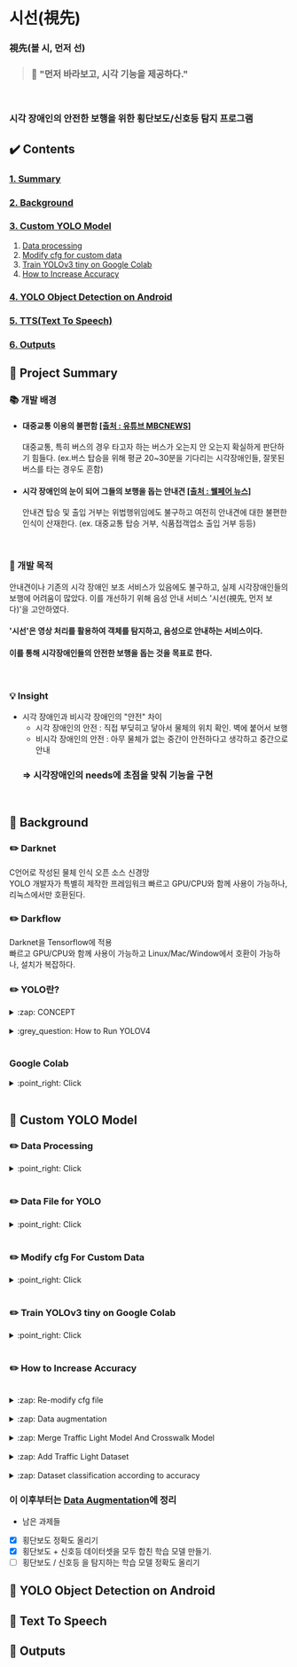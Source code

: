 


# 시선(視先)

###  視先(볼 시, 먼저 선) 
> ### :loudspeaker: "먼저 바라보고, 시각 기능을 제공하다."
<br>

### 시각 장애인의 안전한 보행을 위한 횡단보도/신호등 탐지 프로그램

## :heavy_check_mark: Contents
###  [1. Summary](#pushpin-project-summary)
### [2. Background](#pushpin-background)
### [3. Custom YOLO Model](#pushpin-custom-yolo-model)
1. [Data processing](#pencil2-data-processing)
2. [Modify cfg for custom data](#pencil2-modify-cfg-for-custom-data)
3. [Train YOLOv3 tiny on Google Colab](#pencil2-train-yolov3-tiny-on-google-colab)
4. [How to Increase Accuracy](#pencil2-how-to-increase-accuracy)
### [4. YOLO Object Detection on Android](#pushpin-yolo-object-detection-on-android)
### [5. TTS(Text To Speech)](#pushpin-text-to-speech)
### [6. Outputs](#pushpin-outputs)

## :pushpin: Project Summary

### :books: 개발 배경
- #### 대중교통 이용의 불편함 [[출처 : 유튜브 MBCNEWS]](https://youtu.be/saoX-lR-iJ0)
	대중교통, 특히 버스의 경우 타고자 하는 버스가 오는지 안 오는지 확실하게 판단하기 힘들다.
	(ex.버스 탑승을 위해 평균 20~30분을 기다리는 시각장애인들, 잘못된 버스를 타는 경우도 흔함)

- #### 시각 장애인의 눈이 되어 그들의 보행을 돕는 안내견 [[출처 : 웰페어 뉴스]](https://www.welfarenews.net/news/articleView.html?idxno=71314)
	안내견 탑승 및 출입 거부는 위법행위임에도 불구하고 여전히 안내견에 대한 불편한 인식이 산재한다.
	(ex. 대중교통 탑승 거부, 식품접객업소 출입 거부 등등)
<br>

### :pencil: 개발 목적
안내견이나 기존의 시각 장애인 보조 서비스가 있음에도 불구하고, 실제 시각장애인들의 보행에 어려움이 많았다. 이를 개선하기 위해 음성 안내 서비스 '시선(視先, 먼저 보다)'을 고안하였다.
#### **'시선'은 영상 처리를 활용하여 객체를 탐지하고, 음성으로 안내하는 서비스이다.**
#### 이를 통해 시각장애인들의 안전한 보행을 돕는 것을 목표로 한다.
<br>

### :bulb: Insight 
- 시각 장애인과 비시각 장애인의 "안전" 차이
	- 시각 장애인의 안전  : 직접 부딪히고 닿아서 물체의 위치 확인. 벽에 붙어서 보행
	- 비시각 장애인의 안전 : 아무 물체가 없는 중간이 안전하다고 생각하고 중간으로 안내
	### ⇒ **시각장애인의 needs에 초점을 맞춰 기능을 구현**
<br>

## :pushpin: Background

### :pencil2: Darknet

C언어로 작성된 물체 인식 오픈 소스 신경망<br>
YOLO 개발자가 특별히 제작한 프레임워크
빠르고  GPU/CPU와 함께 사용이 가능하나, 리눅스에서만 호환된다.

### :pencil2: Darkflow

Darknet을 Tensorflow에 적용<br>
빠르고 GPU/CPU와 함께 사용이 가능하고 Linux/Mac/Window에서 호환이 가능하나,
설치가 복잡하다.

### :pencil2: YOLO란?
<details>
<summary> :zap: CONCEPT</summary>
<br>

### **"darknet을 통해 학습된 신경망"**  
이전 탐지 시스템은 classifier나 localizer를 사용해 탐지를 수행한다.<br>
하지만 YOLO는 하나의 신경망을 전체 이미지에 적용한다.<br>
이 신경망은 이미지를 영역으로 분할하고 각 영역의 Bounding Box와 확률을 예측한다.<br>
이런 Bounding Box는 예측된 확률에 의해 가중치가 적용된다.<br>

</div>
</details>
<br>

<details>
<summary> :grey_question: How to Run YOLOV4 </summary>
<br> 

## :fire: Run YOLOv4

1) dark net의 weight ⇒ yolov4.weights 으로 변환하는 과정.    

	```
	# Convert darknet weights to tensorflow
	## yolov4  버전
	python save_model.py --weights ./data/yolov4.weights --output ./checkpoints/yolov4-416 --input_size 416 --model yolov4 

	## yolov4-tiny 버전
	python save_model.py --weights ./data/yolov4-tiny.weights --output ./checkpoints/yolov4-tiny-416 --input_size 416 --model yolov4 --tiny
	```
2) object detection이 잘 되는 지 확인하기	  
	```
	# Run demo tensorflow
	python detect.py --weights ./checkpoints/yolov4-416 --size 416 --model yolov4 --image ./data/kite.jpg

	python detect.py --weights ./checkpoints/yolov4-tiny-416 --size 416 --model yolov4 --image ./data/kite.jpg --tiny
	```
3) 결과  
   <image src="https://github.com/kairess/tensorflow-yolov4-tflite/raw/master/result.png" width="90%">
  
   <image src="https://user-images.githubusercontent.com/34594339/89185473-3f998f00-d5d5-11ea-99f7-45c37f85e8f0.png" width="90%">  
  
	 #### ⇒ yolov4 weight (위) / yolo4-tiny (아래)  
	 #### 속도는 tiny가 훨씬 빠르다.  

#### :x:  YOLOV4를 이용해 커스텀 데이터 셋을 만들려고 하였으나, YOLOV3를 이용한 정확도가 훨씬 높아 YOLOV3-tiny를 사용하기로 함.

 <br>
</div>
</details>
<br>


### Google Colab

<details>
<summary> :point_right: Click </summary>
<br>

#### yolo를 노트북에서도 사용하기 위해서는 **GPU를 사용해야 한다.**   
#### 이를 위해서 Google에서 지원하는 Colab을 이용해 yolo를 구동시킬 수 있다.  

<br>

#### Colab을 세션을 12시간만 유지시켜주기 때문에 저장이 불가하다. <br>
#### ⇒  구글 드라이브에 데이터를 저장해 놓고 마운트 해서 쓸 수 있다

<br>

#### :bulb: Colab 런타임 장시간 세션 유지하기
    function ClickConnect() { // 백엔드를 할당하지 못했습니다. // GPU이(가) 있는 백엔드를 사용할 수 없습니다. 가속기가 없는 런타임을 사용하시겠습니까? // 취소 버튼을 찾아서 클릭 var buttons = document.querySelectorAll("colab-dialog.yes-no-dialog paper-button#cancel"); buttons.forEach(function(btn) { btn.click(); }); console.log("1분마다 자동 재연결"); document.querySelector("#top-toolbar > colab-connect-button").click(); } setInterval(ClickConnect,1000*60);  

F12를 눌러 자바 스크립트 창에 입력해주면 된다.<br>
  

#### :bulb: 주피터 노트북이 명령 프롬트에서 입력한  것처럼  처리하는 명령어  
   - `` !`` :  쉘이 끝나면 유지 되지 않음
   - ``%`` : 쉘이 끝난 후에도 계속 유지
	   
#### <실행 화면>

<image src="https://user-images.githubusercontent.com/34594339/89725910-db9d1d80-da4f-11ea-88bf-8ab79c47a555.png" width="80%">  

</div>
</details>
<br>

## :pushpin: Custom YOLO Model

### :pencil2: Data Processing
<details>
<summary>  :point_right: Click </summary>

### :mag_right: 신호등 데이터셋  : [[AI Hub]](http://www.aihub.or.kr/aidata/136)
  신호등이 있는 사진과 Bounding Box가 되어있는 xml파일을 받았으나, 
:warning: **보행등과 차량등이 분류가 되어있지 않다**:warning:  는 문제점이 발생하였다. 

### :bulb: 해결방안  
  1) 우선적으로 데이터 셋에 신호등이 다 있는 것도 아니기 때문에 1차적으로 신호등을 찾아준다.  
  ⇒ 신호등 label을 갖는 사진을 분류한다는 의미  
  
  2) label을 확인함과 동시에 신호등 사진을 띄운다. 그 사진속에 있는 신호등이 보행등이라면 저장, 차량등이라면 저장하지 않고 넘어간다.  
  
  3) 사진을 저장하는 경우에 label 데이터는 가공이 필요하다.  
  현재 AI hub에서 제공되는 Bounding Box  좌표 ⇒ (좌상단 x, 좌상단 y, 우하단 x, 우하단 y좌표)  

### :point_right: [Explore Labeling folder](https://github.com/bosl95/Seesun/tree/master/Labeling)

</div>
</details>
<br>

### :pencil2: Data File for YOLO
<details>
<summary>  :point_right: Click </summary>

#### :page_with_curl: ```obj.data``` : 학습을 위한 내용이 담긴 파일  
   - classes 개수  
   - train.txt와 valid.txt의 경로  
   - obj.names의 경로  
   - weight을 저장할 폴더의 경로  
####  :page_with_curl: ``obj.cfg`` : 모델 구조 및 train과 관련된 설정이 들어있는 파일  
   - batch 및  subdivisions 사이즈(Cuda memory 관련), width 및 height 사이즈  
   - learning late, burn_in, max_batches,  policy, steps, scales 설정  
   - filter : (4+1+class수) * 3  
   - classes  
   - anchors 및 mask 설정  
#### :page_with_curl: ``weight``  : 미리 트레이닝된 모델 또는 darknet53.conv.74 등의 가중치 파일
#### :page_with_curl: ``obj.names`` : annotation에 포함되어있는 라벨링 이름 목록. 검출하고자 하는 목록  
#### :page_with_curl: ``train.txt`` : 학습시킬 이미지들의 경로들이 담긴 리스트  
#### :page_with_curl: ``valid.txt`` : 학습 시 validation 할 이미지들의 경로들이 담긴 리스트  
 
</div>
</details>
<br>

### :pencil2: Modify cfg For Custom Data
<details>
<summary>  :point_right: Click </summary>
<br>

#### :zap: cfg 설정  
   
   <image src="https://user-images.githubusercontent.com/34594339/89791590-7b48d180-db5e-11ea-9c98-5e67e557fc33.png" width="100%"><br>

<br>
:small_blue_diamond: max_batches = number of classes * 2000 <br>
:small_blue_diamond: steps = max_batches의 80%, max_batches의 90%<br>
<br>
  
#### :zap: anchor 계산  
   
   <image src="https://user-images.githubusercontent.com/34594339/89791801-b9de8c00-db5e-11ea-9e7a-b9e63bdbe049.png" width="100%">
   

### :information_source: Source
<details>
<summary>  :point_right: How To set cfg File </summary>
<br>

:fire: [https://murra.tistory.com/115](https://murra.tistory.com/115)<br>
:round_pushpin: [https://keyog.tistory.com/22](https://keyog.tistory.com/22)  <br>
:round_pushpin: [https://eehoeskrap.tistory.com/370](https://eehoeskrap.tistory.com/370)<br>
:round_pushpin: [https://codingzzangmimi.tistory.com/76](https://codingzzangmimi.tistory.com/76) <br>
:round_pushpin: [https://go-programming.tistory.com/160](https://go-programming.tistory.com/160)<br>
 :round_pushpin: [https://github.com/AlexeyAB/darknet#how-to-train-to-detect-your-custom-objects](https://github.com/AlexeyAB/darknet#how-to-train-to-detect-your-custom-objects)  

</div>
</details>
<br>

</div>
</details>
<br>

### :pencil2: Train YOLOv3 tiny on Google Colab

<details>
<summary>  :point_right: Click </summary>
<br>

###  :fire: train custom data

	!./darknet detector train custom/custom.data custom/custom_yolov4-tiny.cfg custom/yolov4-tiny.conv.29 -dont_show 

- 원래 map과 loss에 대한 그래프가 나오는데 코랩의 리눅스 상에서는 볼 수 없는 듯하다.<br>
  에러가 나기 때문에 dont_show를 추가해 보지 않는 것으로 처리해준다. <br>
   
#### :page_with_curl: yolov3-tiny.conv.15 : pre-train된 weight<br>
 [Fine-Tuning](https://eehoeskrap.tistory.com/186)을 하고 싶을 떄 마지막 레이어를 삭제하고 모델 파일과 가중치 파일을 이용하여 darknet53.conv.74 처럼 가중치 파일을 생성 할 수도 있다.
  
  
	./darknet partial cfg / yolov3-tiny.cfg yolov3-tiny.weights yolov3-tiny.conv.15 15

###  :fire: detect custom model

	!./darknet detector test custom/custom.data custom/custom_yolov4-tiny.cfg custom_yolov4-tiny_last.weights -thresh 0.25 -dont_show -ext_output < custom/train.txt > result.txt  

:x: tarin.txt에 있는 이미지의 경로를 읽어오지 못한다는 에러 발생<br>

#### ⇒ 경로가 제대로 설정 되어 있음에도 에러가 발생한다면,<br>
#### 1. 절대 경로로 재설정
#### 2. 리눅스상에서 읽을 수 있는 포맷으로 변환 ( module : dos2unix )

	!apt-get install dos2unix   
	!dos2unix custom/train.txt  # to linux format

</div>
</details>
<br>  

### :pencil2: How to Increase Accuracy

<br>
<details>
<summary> :zap: Re-modify cfg file </summary>

#### :black_nib: width랑 height가 클수록 정확도는 올라간다.
<br>

#### :black_nib: batch_nomalize는 1로 설정되어있는데, 이 말은 안 쓰겠다는 소리
#### 	 값을 높여서 정확도를 높이려고 했으나 정확도가 올라가진 않음
<br>

#### :black_nib:  subdivisions은 8인 경우 실행되지 않았다. 16으로 설정한 경우에만 실행
<br>

#### :black_nib:  cfg 값을 변경해줄때마다 anchor 값 또한 변경되었다. ⇒  재설정 필요.
<br>

#### :black_nib: YOLOv4 사용

</div>
</details>
<br>

<details>
<summary> :zap: Data augmentation </summary>
<br>

<details>
<summary> :zap:  step 1</summary>
<br>

#### :black_nib:  Hub에서 받은 데이터 셋 중 신호등이 정면에서 보이는 경우 (시각 장애인이 횡단보도 정면에 서있는 경우 신호등을 인식해야한다고 생각) 라벨링을 하였다. (약 900장)
#### 이때 횡단보도 길이가 먼 경우를 고려하여 멀리 있는 신호등도 라벨링을 해주었다.
#### ⇒ YOLOv4를 사용하여 정확도가 30% 정도로 현저히 떨어지는 인식률이 나타났다.

</div>
</details>
<br>

<details>
<summary> :zap:  step 2</summary>
<br>

#### :black_nib:  낮은 인식률이 1차 시도에서 했던 데이터셋의 라벨링이 잘못 되었다고 판단<br>
#### 좀 더 잘 정제된 횡단보도 데이터 셋을 학습시키면서 원인을 찾고자하였다. 
하지만 횡단보도 데이터셋을 이용해 yoloV4를 이용한 학습이 여전히 낮은 인식률을 보여줬다.
또한 cfg 설정을 바꿔보는 방법으로 학습을 시켜보았지만 별 소용이 없어, YOLOv3-tiny를 사용해보았다.
⇒ 이때 yolov4가 원인임을 발견.
#### :black_nib: yolov4 대신 **yolov3-tiny**를 이용하여 학습 시키니 정확도가 훨씬 높게 나타났다.
#### (accuracy 30%  ==> 60% 이상으로 올라갔다.)

<image src="https://user-images.githubusercontent.com/34594339/90633401-f138f100-e260-11ea-8d70-d78506eb1e76.png" width="90%">
	
</div>
</details>
<br>

<details>
<summary> :zap:  step 3</summary>
<br>

#### 횡단보도가 yolov3-tiny를 이용하여 60% 이상의 인식률을 보였고, 
#### :black_nib: 신호등 데이터셋 또한 다시 라벨링하여 가까운 위치에 있는 신호등 데이터셋만 라벨링을 다시 하였다.
	
#### :black_nib: 새로 정제한 신호등 데이터 셋과 YoloV3-tiny를 이용하여 학습 시도
	
<image src="https://user-images.githubusercontent.com/34594339/90770202-61f90f80-e32c-11ea-9086-43e0d3269b24.png" width="90%">

#### :black_nib:  500 여장 정도의  이미지로 50%의 인식률을 보여줬다.

#### :black_nib: 훈련된 위의 weight를 1차 시도의 데이터 셋까지 추가하여 학습 시도
####  ⇒ 48%로  정확도가 떨어졌다. 멀리 있는 신호등 사진의 데이터 셋은 오히려 인식의 정확도를 낮추는 것 같다.

</div>
</details>
<br>

<details>
<summary> :zap:  step 4</summary>
<br>

#### :black_nib: 정확도를 더 올리기 위해  width, height를 608로 설정.
#### :black_nib: anchor도 재정의하여 실행하였으나 
	
<image src="https://user-images.githubusercontent.com/34594339/91044260-f676b100-e64f-11ea-81f7-50fc95d95e30.png" width="80%">

#### :black_nib: 메모리 초과가 발생했다. <br>
#### ⇒ batch의 크기를 조금 줄여주고, subdivision의 크기를 키워주면 된다고 함. <br>
#### (batch : 64, 32, 16 ...  / subdivision : 8, 16, 32, .. )

</div>
</details>
<br>

<details>
<summary> :zap:  step 5</summary>
<br>

#### :black_nib: **batch=32 / subdivision=16으로 설정하여 재시도!**
	 
<image src="https://user-images.githubusercontent.com/34594339/91061321-fe8e1b00-e666-11ea-8cfe-24373780e5ea.png" width="80%">
	
#### :black_nib: 416 크기였을 때보다 낮은 정확도

</div>
</details>
<br>

<details>
<summary> :zap:  step 6</summary>
<br>

#### :black_nib: flip : 좌우 구별 감지를 이용. 정확도를 높이는 방법.
#### :black_nib: max_batches = 5200 </br>
#### :black_nib: width, height = 416, 416 </br>
#### :black_nib: steps=4000,4500 </br>

<image src="https://user-images.githubusercontent.com/34594339/91108707-aaf5ee80-e6b3-11ea-9bf6-8eeac227eb68.png" width="80%">

#### :black_nib: max batches를 올려서 학습한 결과 정확도가 70% 까지 올라갔다.

</div>
</details>
<br>

</div>
</details>
<br>

<details>
<summary> :zap: Merge Traffic Light Model And Crosswalk Model</summary>
<br>

 - [x] 만들어놓은 신호등 데이터셋으로 학습 다시 시켜보기 
 - [x] 예지가 만들어놓은 신호등 데이터셋으로 학습 다시 시켜보기
	- 미리 학습시켜놓았던 weight 파일(정확도 53%)에  남은 데이터 파일을 학습시켜보았다.
		⇒ 정확도가 45%로 약 10%가 내려갔다.
- [x] 모든 데이터셋을 합쳐서 처음부터 학습시켜보기

	<image src="https://user-images.githubusercontent.com/34594339/90980085-26f91500-e594-11ea-8208-56fa07f77410.png" width="76%">

	:black_nib: **45% ⇒ 54%로 상승. <br>
	:black_nib:	똑같은 데이터임에도 불구하고 처음부터 다시 학습시키니 정확도가 제대로 상승하는 것을 확인할 수 있었다.**
<br>
</div>
</details>

<br>
<details>
<summary> :zap: Add Traffic Light Dataset</summary>
<br>

#### :black_nib: 첫번째 시도
 횡단보도 데이터셋 + AI Hub 데이터셋 전부 : :x: 초반에 터짐 / 아예 안됨 :x: <br>
 cfg 설정 등을 바꿔보면서 or  데이터셋을 로컬에 다운,  구글 드라이브에 재업로드 (구글 드라이브 상의 문제로 인한)


#### :black_nib: 두번째 시도
신호등 원본 데이터 셋 + Bbox4는 원래 잘 됐었기 때문에 새로 추가한 Bbox들을 하나씩 빼보면서 학습을 실행<br>
⇒ 25, 30을 빼고 나니 학습이 되긴함.

#### :black_nib: 세번째 시도
BBox25/Bbox30 제외한 모든 데이터셋 학습 ⇒ 30분 남겨놓고 터졌다.

 ### ⇒ :warning: Colab 상의 문제로 밝혀졌다. 무료 버전을 사용하고 있는데, 12시간 이상의 과도한 GPU 사용하면 구글에서 자체적으로 세션을 중지시킨다고 한다. (~~무료 버전의 한계~~) 

#### :black_nib: 네번째 시도
신호등까지 추가 라벨링을 해준 횡단보도 원본 데이터셋만 학습<br>
 ⇒ 횡단보도 정확도 : 58.40 %
 ⇒ 신호등 정확도 : 47.38 %

#### :black_nib: 다섯번째 시도
커스텀 데이터셋만 (Bbox 전부, 25/30 여전히 안됨) : 둘다 20%대

<br>
</div>
</details>

<br>
<details>
<summary> :zap: Dataset classification according to accuracy</summary>
<br>

1. 횡단보도 데이터 셋 : 이미 라벨링 된 데이터 사용.
	 #### :black_nib: 이 데이터셋의 신호등은 라벨링이 되어있지 않아 일단 사용하지 않기로 함
2. #### :black_nib: 신호등 데이터셋 : **신호등만 보이도록 이미지를 자름**
	- Bbox1(AI hub) 
	- 구글링한 신호등 데이터 
	- 직접 찍은 동영상 라벨링

3. 라벨 :  [cross walk, traffic light]<br>
	 #### :black_nib:  [cross walk, red light, green light, black]으로 바꿈
4. 폴더 분류 
	-  Clear(확실)
	-  neutral(중간) : 빛 번짐 없음. 형체가 확실한데 거리가 가깝고 빛번짐 살짝 허용함 (빛번짐이 심하면은 3번으로)    
	- ambiguous(애매) : 거리가 일정이상 멀어졌다고 생각이 들면 형체와 상관없이 3번 빛은 번졌는데 거리가 가깝고 박스 형체가 보이는 경우는 OK
5. 신호등 라벨링 범위
	- #### :black_nib: 어떤 신호등이든 빨간불/파란불  2칸만 라벨링
	- #### :black_nib: 화살표는 라벨링 하지 않음
	- #### :black_nib: 숫자도 라벨링 하지 않음.

	
		<image src="https://user-images.githubusercontent.com/34594339/91948589-dbd0c600-ed3a-11ea-97f5-a894caba618e.png" width="80%">


#### :black_nib: 결과 : 횡단보도 인식은 매우 잘됨. 그러나 신호등을 거의 잡지 못함 
#### :black_nib: 신호등이 매우 크게 잡힌 상태로 라벨링 되었기 때문인듯함.

<br>
</div>
</details>


### 이 이후부터는 [Data Augmentation](https://github.com/bosl95/Seesun/blob/master/Data%20augmentation)에 정리


- 남은 과제들
- [x] 횡단보도 정확도 올리기 
- [x] 횡단보도 + 신호등 데이터셋을 모두 합친 학습 모델 만들기.
- [ ]  횡단보도 / 신호등 을 탐지하는 학습 모델 정확도 올리기

## :pushpin: YOLO Object Detection on Android

## :pushpin: Text To Speech

## :pushpin: Outputs
